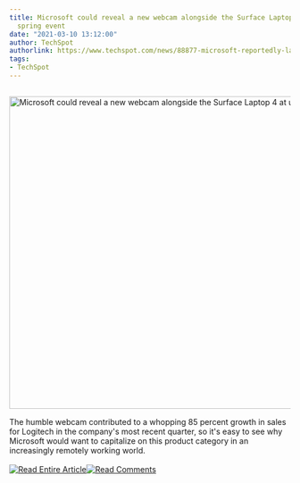 ```yaml
---
title: Microsoft could reveal a new webcam alongside the Surface Laptop 4 at upcoming
  spring event
date: "2021-03-10 13:12:00"
author: TechSpot
authorlink: https://www.techspot.com/news/88877-microsoft-reportedly-launch-new-webcam-upcoming-spring-surface.html
tags:
- TechSpot
---
```

<a href="https://www.techspot.com/news/88877-microsoft-reportedly-launch-new-webcam-upcoming-spring-surface.html" target="_blank"><img src="https://static.techspot.com/images2/news/ts3_thumbs/2021/03/2021-03-10-ts3_thumbs-dbb.jpg" width="800" height="560" style="padding: 15px 0" title="Microsoft could reveal a new webcam alongside the Surface Laptop 4 at upcoming spring event" /></a><br />The humble webcam contributed to a whopping 85 percent growth in sales for Logitech in the company's most recent quarter, so it's easy to see why Microsoft would want to capitalize on this product category in an increasingly remotely working world.<br /><br /><a href="https://www.techspot.com/news/88877-microsoft-reportedly-launch-new-webcam-upcoming-spring-surface.html"><img src="https://static.techspot.com/images/rss/rss_buttons_01.png" border="0" alt="Read Entire Article" /></a><a href="https://www.techspot.com/news/88877-microsoft-reportedly-launch-new-webcam-upcoming-spring-surface.html#comments"><img src="https://static.techspot.com/images/rss/rss_buttons_02.png" border="0" alt="Read Comments" /></a><br /><br />